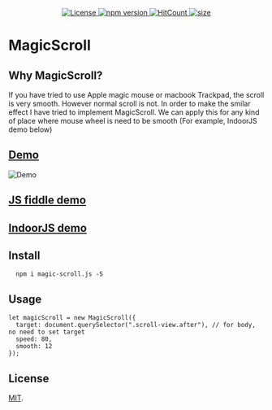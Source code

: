 <p align="center">
  <a href="https://github.com/mudin/magic-scroll/blob/master/LICENSE">
    <img src="https://img.shields.io/github/license/mudin/magic-scroll.svg" alt="License">
  </a>
  <a href="https://badge.fury.io/js/magic-scroll">
    <img src="https://badge.fury.io/js/magic-scroll.svg" alt="npm version">
  </a>
  <a href="http://hits.dwyl.io/mudin/magic-scroll">
    <img src="http://hits.dwyl.io/mudin/magic-scroll.svg" alt="HitCount">
  </a>
  <a href="https://unpkg.com/magic-scroll.js@latest/dist/MagicScroll.cjs.js">
    <img src="https://img.badgesize.io/mudin/magic-scroll/master/dist/MagicScroll.cjs.js?compression=gzip" alt="size">
  </a>
</p>

# MagicScroll

## Why MagicScroll?
If you have tried to use Apple magic mouse or macbook Trackpad, the scroll is very smooth. However normal scroll is not.
In order to make the smilar effect I have tried to implement MagicScroll.
We can apply this for any kind of place where mouse wheel is need to be smooth (For example, IndoorJS demo below)


## [Demo](https://mudin.github.io/magic-scroll/)

![Demo](https://mudin.github.io/magic-scroll/magic-scroll.gif)

## [JS fiddle demo](https://jsfiddle.net/mudin/2nstb5pf/)
## [IndoorJS demo](https://mudin.github.io/indoorjs/)

## Install

```
  npm i magic-scroll.js -S
```

## Usage

```
let magicScroll = new MagicScroll({
  target: document.querySelector(".scroll-view.after"), // for body, no need to set target
  speed: 80,
  smooth: 12
});
```

## License

[MIT](LICENSE).
